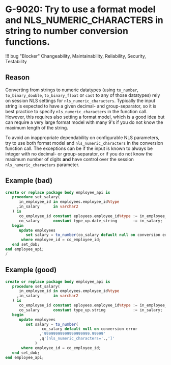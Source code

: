 # G-9020: Try to use a format model and NLS_NUMERIC_CHARACTERS in string to number conversion functions.

!!! bug "Blocker"
    Changeability, Maintainability, Reliability, Security, Testability

## Reason

Converting from strings to numeric datatypes (using `to_number`, `to_binary_double`, `to_binary_float` or `cast` to any of those datatypes) rely on session NLS settings for `nls_numeric_characters`. Typically the input string is expected to have a given decimal- and group-separator, so it is best practice to specify `nls_numeric_characters` in the function call. However, this requires also setting a format model, which is a good idea but can require a very large format model with many 9's if you do not know the maximum length of the string.

To avoid an inappropriate dependability on configurable NLS parameters, try to use both format model and `nls_numeric_characters` in the conversion function call. The exceptions can be if the input is known to always be integer with no decimal- or group-separator, or if you do not know the maximum number of digits **and** have control over the session `nls_numeric_characters` parameter.

## Example (bad)

``` sql hl_lines="10"
create or replace package body employee_api is
   procedure set_salary(
      in_employee_id in employees.employee_id%type
     ,in_salary      in varchar2
   ) is
      co_employee_id constant eployees.employee_id%type := in_employee_id;
      co_salary      constant type_up.date_string       := in_salary;
   begin
      update employees
         set salary = to_number(co_salary default null on conversion error)
       where employee_id = co_employee_id;
   end set_dob;
end employee_api;
/
```

## Example (good)

``` sql hl_lines="12 13"
create or replace package body employee_api is
   procedure set_salary(
      in_employee_id in employees.employee_id%type
     ,in_salary      in varchar2
   ) is
      co_employee_id constant eployees.employee_id%type := in_employee_id;
      co_salary      constant type_up.string            := in_salary;
   begin
      update employees
         set salary = to_number(
                co_salary default null on conversion error
               ,'99999999999999999999.99999'
               ,q'[nls_numeric_characters='.,']'
             )
       where employee_id = co_employee_id;
   end set_dob;
end employee_api;
```
